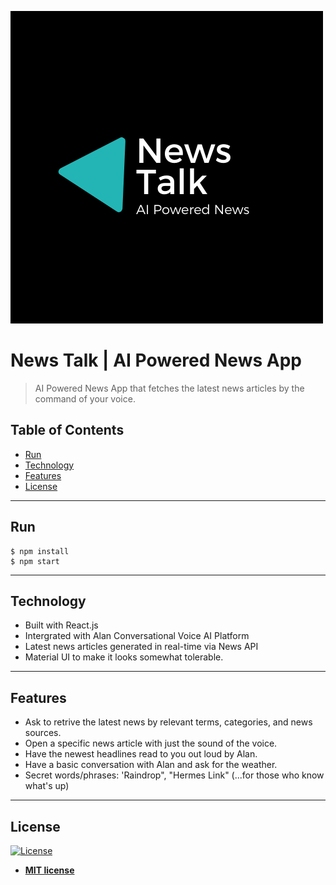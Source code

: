 <a href=""><img src="/src/logo.png" title="News Talk" alt="News Talk Logo"></a>

# News Talk | AI Powered News App

> AI Powered News App that fetches the latest news articles by the command of your voice.


## Table of Contents

- [Run](#run)
- [Technology](#technology)
- [Features](#features)
- [License](#license)

---

## Run
```shell
$ npm install
$ npm start
```
---

## Technology

- Built with React.js
- Intergrated with Alan Conversational Voice AI Platform
- Latest news articles generated in real-time via News API
- Material UI to make it looks somewhat tolerable.

---

## Features

- Ask to retrive the latest news by relevant terms, categories, and news sources.
- Open a specific news article with just the sound of the voice.
- Have the newest headlines read to you out loud by Alan.
- Have a basic conversation with Alan and ask for the weather.
- Secret words/phrases: 'Raindrop", "Hermes Link" (...for those who know what's up)

---

## License

[![License](http://img.shields.io/:license-mit-blue.svg?style=flat-square)](http://badges.mit-license.org)

- **[MIT license](http://opensource.org/licenses/mit-license.php)**